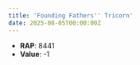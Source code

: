 ```yaml
---
title: 'Founding Fathers'' Tricorn'
date: 2025-08-05T00:00:00Z
---
```

- **RAP**: 8441
- **Value**: -1
